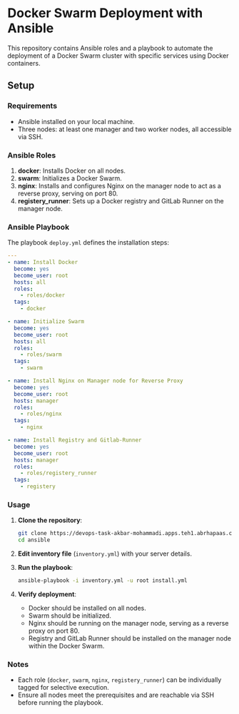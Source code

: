 
# Docker Swarm Deployment with Ansible

This repository contains Ansible roles and a playbook to automate the deployment of a Docker Swarm cluster with specific services using Docker containers.

## Setup

### Requirements
- Ansible installed on your local machine.
- Three nodes: at least one manager and two worker nodes, all accessible via SSH.

### Ansible Roles
1. **docker**: Installs Docker on all nodes.
2. **swarm**: Initializes a Docker Swarm.
3. **nginx**: Installs and configures Nginx on the manager node to act as a reverse proxy, serving on port 80.
4. **registery_runner**: Sets up a Docker registry and GitLab Runner on the manager node.

### Ansible Playbook

The playbook `deploy.yml` defines the installation steps:

```yaml
---
- name: Install Docker
  become: yes
  become_user: root
  hosts: all
  roles:
    - roles/docker
  tags:
    - docker

- name: Initialize Swarm
  become: yes
  become_user: root
  hosts: all
  roles:
    - roles/swarm
  tags:
    - swarm

- name: Install Nginx on Manager node for Reverse Proxy
  become: yes
  become_user: root
  hosts: manager
  roles:
    - roles/nginx
  tags:
    - nginx

- name: Install Registry and Gitlab-Runner
  become: yes
  become_user: root
  hosts: manager
  roles:
    - roles/registery_runner
  tags:
    - registery
  ```

### Usage

1. **Clone the repository**:
   ```bash
   git clone https://devops-task-akbar-mohammadi.apps.teh1.abrhapaas.com/root/ansible.git
   cd ansible
   ```

2. **Edit inventory file** (`inventory.yml`) with your server details.

3. **Run the playbook**:
   ```bash
   ansible-playbook -i inventory.yml -u root install.yml
   ```

4. **Verify deployment**:
   - Docker should be installed on all nodes.
   - Swarm should be initialized.
   - Nginx should be running on the manager node, serving as a reverse proxy on port 80.
   - Registry and GitLab Runner should be installed on the manager node within the Docker Swarm.

### Notes
- Each role (`docker`, `swarm`, `nginx`, `registery_runner`) can be individually tagged for selective execution.
- Ensure all nodes meet the prerequisites and are reachable via SSH before running the playbook.



